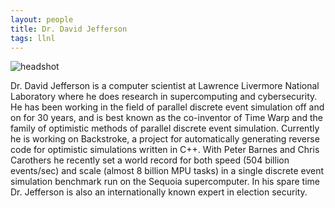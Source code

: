 ```yaml
---
layout: people
title: Dr. David Jefferson
tags: llnl
---
```


![headshot](/images/DavidJeffersonPortrait.jpg)

Dr. David Jefferson is a computer scientist at Lawrence Livermore National Laboratory where he does research in supercomputing and cybersecurity. He has been working in the field of parallel discrete event simulation off and on for 30 years, and is best known as the co-inventor of Time Warp and the family of optimistic methods of parallel discrete event simulation. Currently he is working on Backstroke, a project for automatically generating reverse code for optimistic simulations written in C++.  With Peter Barnes and Chris Carothers he recently set a world record for both speed (504 billion events/sec) and scale (almost 8 billion MPU tasks) in a single discrete event simulation benchmark run on the Sequoia supercomputer. In his spare time Dr. Jefferson is also an internationally known expert in election security. 

